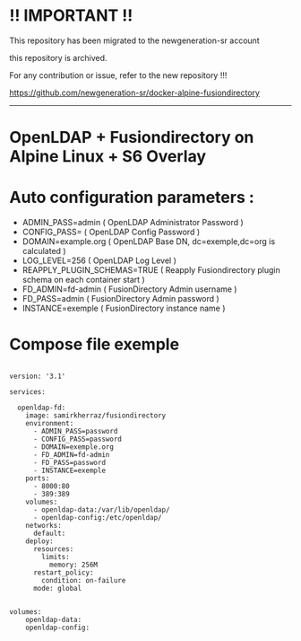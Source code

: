 # !! IMPORTANT !! 
This repository has been migrated to the newgeneration-sr account

this repository is archived.

For any contribution or issue, refer to the new repository !!!

https://github.com/newgeneration-sr/docker-alpine-fusiondirectory

---
# OpenLDAP + Fusiondirectory on Alpine Linux + S6 Overlay

# Auto configuration parameters :

- ADMIN_PASS=admin ( OpenLDAP Administrator Password )
- CONFIG_PASS= ( OpenLDAP Config Password )
- DOMAIN=example.org  ( OpenLDAP Base DN, dc=exemple,dc=org is calculated  )
- LOG_LEVEL=256   ( OpenLDAP Log Level )
- REAPPLY_PLUGIN_SCHEMAS=TRUE ( Reapply Fusiondirectory plugin schema on each container start )
- FD_ADMIN=fd-admin ( FusionDirectory Admin username )
- FD_PASS=admin ( FusionDirectory Admin password )
- INSTANCE=exemple ( FusionDirectory instance name )

# Compose file exemple

```

version: '3.1'

services:

  openldap-fd:
    image: samirkherraz/fusiondirectory
    environment:
      - ADMIN_PASS=password
      - CONFIG_PASS=password
      - DOMAIN=exemple.org
      - FD_ADMIN=fd-admin
      - FD_PASS=password
      - INSTANCE=exemple
    ports:
      - 8000:80
      - 389:389
    volumes:
      - openldap-data:/var/lib/openldap/
      - openldap-config:/etc/openldap/
    networks:
      default:
    deploy:
      resources:
        limits:
          memory: 256M
      restart_policy:
        condition: on-failure
      mode: global


volumes:
    openldap-data:
    openldap-config:

```
